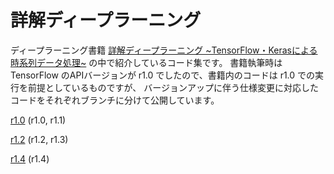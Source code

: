 # 詳解ディープラーニング

ディープラーニング書籍 [詳解ディープラーニング \~TensorFlow・Kerasによる時系列データ処理\~](https://book.mynavi.jp/ec/products/detail/id=72995)
の中で紹介しているコード集です。
書籍執筆時は TensorFlow のAPIバージョンが r1.0 でしたので、書籍内のコードは r1.0 での実行を前提としているものですが、
バージョンアップに伴う仕様変更に対応したコードをそれぞれブランチに分けて公開しています。

[r1.0](https://github.com/yusugomori/deeplearning-tensorflow-keras/tree/r1.0) (r1.0, r1.1)


[r1.2](https://github.com/yusugomori/deeplearning-tensorflow-keras/tree/r1.2) (r1.2, r1.3)

[r1.4](https://github.com/yusugomori/deeplearning-tensorflow-keras/tree/r1.4) (r1.4)
